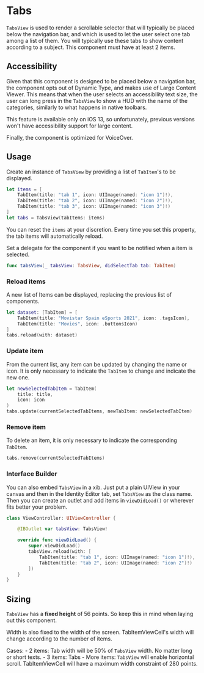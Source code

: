 #  Tabs
`TabsView` is used to render a scrollable selector that will typically be placed below the navigation bar, and which is used to let the user select one tab among a list of them. You will typically use these tabs to show content according to a subject. This component must have at least 2 items.

## Accessibility

Given that this component is designed to be placed below a navigation bar, the component opts out of Dynamic Type, and makes use of Large Content Viewer. This means that when the user selects an accessibility text size, the user can long press in the `TabsView` to show a HUD with the name of the categories, similarly to what happens in native toolbars.


This feature is available only on iOS 13, so unfortunately, previous versions won't have accessibility support for large content.

Finally, the component is optimized for VoiceOver.


## Usage

Create an instance of `TabsView` by providing a list of `TabItem`'s to be displayed.

```swift
let items = [
    TabItem(title: "tab 1", icon: UIImage(named: "icon 1")!),
    TabItem(title: "tab 2", icon: UIImage(named: "icon 2")!),
    TabItem(title: "tab 3", icon: UIImage(named: "icon 3")!)
]
let tabs = TabsView(tabItems: items)
```

You can reset the `items`  at your discretion. Every time you set this property, the tab items will automatically reload.

Set a delegate for the component if you want to be notified when a item is selected. 

```swift
func tabsView(_ tabsView: TabsView, didSelectTab tab: TabItem)
```
### Reload items

A new list of Items can be displayed, replacing the previous list of components. 

```swift
let dataset: [TabItem] = [
    TabItem(title: "Movistar Spain eSports 2021", icon: .tagsIcon),
    TabItem(title: "Movies", icon: .buttonsIcon)
] 
tabs.reload(with: dataset)
```

### Update item

From the current list, any item can be updated by changing the name or icon. It is only necessary to indicate the `TabItem` to change and indicate the new one. 

```swift
let newSelectedTabItem = TabItem(
    title: title,
    icon: icon
)
tabs.update(currentSelectedTabItems, newTabItem: newSelectedTabItem)
```

### Remove item

To delete an item, it is only necessary to indicate the corresponding `TabItem`. 

```swift
tabs.remove(currentSelectedTabItems)
```

### Interface Builder

You can also embed  `TabsView` in a xib. Just put a plain UIView in your canvas and then in the Identity Editor tab, set  `TabsView` as the class name. Then you can create an outlet and add items in `viewDidLoad()` or wherever fits better your problem.

```swift
class ViewController: UIViewController {

    @IBOutlet var tabsView: TabsView!

    override func viewDidLoad() {
        super.viewDidLoad()
        tabsView.reload(with: [
            TabItem(title: "tab 1", icon: UIImage(named: "icon 1")!),
            TabItem(title: "tab 2", icon: UIImage(named: "icon 2")!)
        ])
    }
}
```


## Sizing

`TabsView` has a **fixed height** of 56 points. So keep this in mind when laying out this component. 

Width is also fixed to the width of the screen. TabItemViewCell's width will change according to the number of items. 

Cases:
    - 2 items: Tab width will be 50% of `TabsView` width. No matter long or short texts.
    - 3 items: Tabs
    - More items: `TabsView` will enable horizontal scroll. TabItemViewCell will have a maximum width constraint of 280 points.

